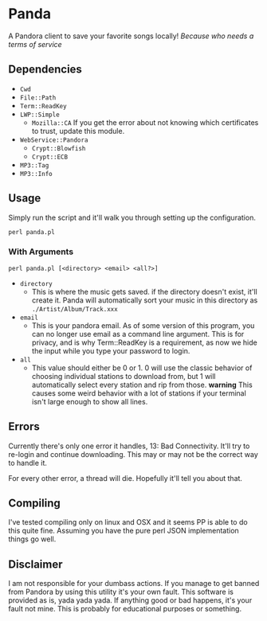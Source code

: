 # Panda
A Pandora client to save your favorite songs locally!
_Because who needs a terms of service_

## Dependencies
- `Cwd`
- `File::Path`
- `Term::ReadKey`
- `LWP::Simple`
  - `Mozilla::CA` If you get the error about not knowing which certificates to trust, update this module.
- `WebService::Pandora`
  - `Crypt::Blowfish`
  - `Crypt::ECB`
- `MP3::Tag`
- `MP3::Info`

## Usage
Simply run the script and it'll walk you through setting up the configuration.

`perl panda.pl`


### With Arguments

`perl panda.pl [<directory> <email> <all?>]`
- `directory`
  - This is where the music gets saved. if the directory doesn't exist, it'll create it. Panda will automatically sort your music in this directory as `./Artist/Album/Track.xxx`
- `email`
  - This is your pandora email. As of some version of this program, you can no longer use email as a command line argument. This is for privacy, and is why Term::ReadKey is a requirement, as now we hide the input while you type your password to login.
- `all`
  - This value should either be 0 or 1. 0 will use the classic behavior of choosing individual stations to download from, but 1 will automatically select every station and rip from those. **warning** This causes some weird behavior with a lot of stations if your terminal isn't large enough to show all lines.


## Errors
Currently there's only one error it handles, 13: Bad Connectivity. It'll try to re-login and continue downloading. This may or may not be the correct way to handle it.

For every other error, a thread will die. Hopefully it'll tell you about that.

## Compiling
I've tested compiling only on linux and OSX and it seems PP is able to do this quite fine. Assuming you have the pure perl JSON implementation things go well.

## Disclaimer
I am not responsible for your dumbass actions. If you manage to get banned from Pandora by using this utility it's your own fault. This software is provided as is, yada yada yada. If anything good or bad happens, it's your fault not mine. This is probably for educational purposes or something.
